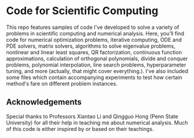 # Code for Scientific Computing

This repo features samples of code I've developed to solve a variety of problems in scientific computing and numerical analysis. Here, you'll find code for numerical optimization problems, iterative computing, ODE and PDE solvers, matrix solvers, algorithms to solve eigenvalue problems, nonlinear and linear least squares, QR factorization, continuous function approximations, calculation of orthogonal polynomials, divide and conquer problems, polynomial interpolation, line search problems, hyperparameter tuning, and more (actually, that might cover everything.). I've also included some files which contain accompanying experiments to test how certain method's fare on different problem instances. 

## Acknowledgements

Special thanks to Professors Xiantao Li and Qingguo Hong (Penn State University) for all their help in teaching me about numerical analysis. Much of this code is either inspired by or based on their teachings. 